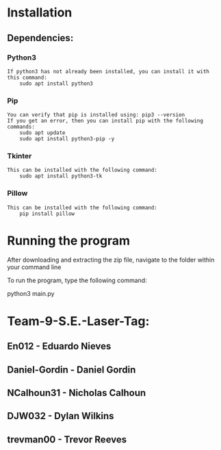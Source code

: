# Installation

## Dependencies:

### Python3
    If python3 has not already been installed, you can install it with this command:    
        sudo apt install python3

### Pip
    You can verify that pip is installed using: pip3 --version
    If you get an error, then you can install pip with the following commands:
        sudo apt update 
        sudo apt install python3-pip -y

### Tkinter
    This can be installed with the following command:
        sudo apt install python3-tk

### Pillow
    This can be installed with the following command:
        pip install pillow

# Running the program

After downloading and extracting the zip file, navigate to the folder within your command line

To run the program, type the following command:

python3 main.py




# Team-9-S.E.-Laser-Tag:

## En012 - Eduardo Nieves
## Daniel-Gordin - Daniel Gordin
## NCalhoun31 - Nicholas Calhoun
## DJW032 - Dylan Wilkins
## trevman00 - Trevor Reeves
